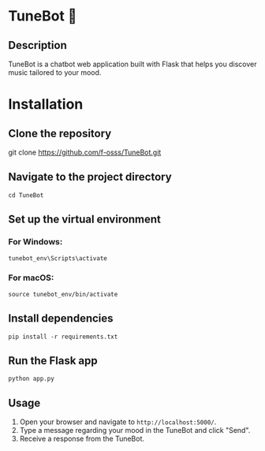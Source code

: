 # TuneBot 🎵  


## Description
TuneBot is a chatbot web application built with Flask that helps you discover music tailored to your mood.

# Installation
## Clone the repository
git clone https://github.com/f-osss/TuneBot.git

## Navigate to the project directory
```
cd TuneBot
```

## Set up the virtual environment
### For Windows:
```
tunebot_env\Scripts\activate
```

### For macOS:
```
source tunebot_env/bin/activate
```


## Install dependencies
```
pip install -r requirements.txt
```

## Run the Flask app
```
python app.py
```

## Usage
1. Open your browser and navigate to `http://localhost:5000/`.
2. Type a message regarding your mood in the TuneBot and click "Send".
3. Receive a response from the TuneBot.

